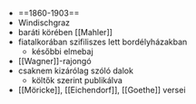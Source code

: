 - ==1860-1903==
- Windischgraz
- baráti körében [[Mahler]]
- fiatalkorában szifiliszes lett bordélyházakban
	- későbbi elmebaj
- [[Wagner]]-rajongó
- csaknem kizárólag szóló dalok
	- költők szerint publikálva
- [[Möricke]], [[Eichendorf]], [[Goethe]] versei
